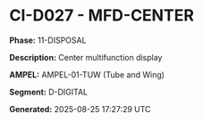 # CI-D027 - MFD-CENTER

**Phase:** 11-DISPOSAL

**Description:** Center multifunction display

**AMPEL:** AMPEL-01-TUW (Tube and Wing)

**Segment:** D-DIGITAL

**Generated:** 2025-08-25 17:27:29 UTC

